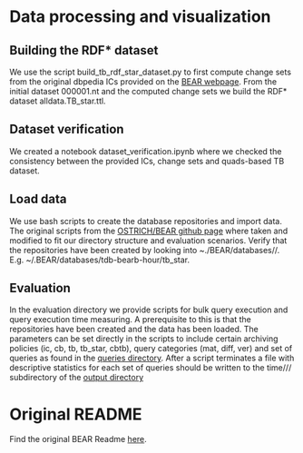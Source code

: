 # Data processing and visualization 
## Building the RDF* dataset
We use the script build_tb_rdf_star_dataset.py to first compute change sets from the original dbpedia ICs provided on the [BEAR webpage](https://aic.ai.wu.ac.at/qadlod/bear.html). From the initial dataset 000001.nt and the computed change sets we build the RDF* dataset alldata.TB_star.ttl. 

## Dataset verification
We created a notebook dataset_verification.ipynb where we checked the consistency between the provided ICs, change sets and quads-based TB dataset. 

## Load data
We use bash scripts to create the database repositories and import data. The original scripts from the [OSTRICH/BEAR github page](https://github.com/rdfostrich/BEAR/tree/master/src/common/data-prepare-scripts) where taken and modified to fit our directory structure and evaluation scenarios. Verify that the repositories have been created by looking into ~./BEAR/databases/<vendor>/<policy>. E.g. ~/.BEAR/databases/tdb-bearb-hour/tb_star. 

## Evaluation
In the evaluation directory we provide scripts for bulk query execution and query execution time measuring. A prerequisite to this is that the repositories have been created and the data has been loaded. The parameters can be set directly in the scripts to include certain archiving policies (ic, cb, tb, tb_star, cbtb), query categories (mat, diff, ver) and set of queries as found in the [queries directory](https://github.com/GreenfishK/BEAR/tree/master/data/queries). After a script terminates a file with descriptive statistics for each set of queries should be written to the time/<vendor>/<dataset>/<hostname-timestamp> subdirectory of the [output directory](https://github.com/GreenfishK/BEAR/tree/master/data/output) 

# Original README
Find the original BEAR Readme [here](https://github.com/GreenfishK/BEAR/blob/master/scripts/README).
